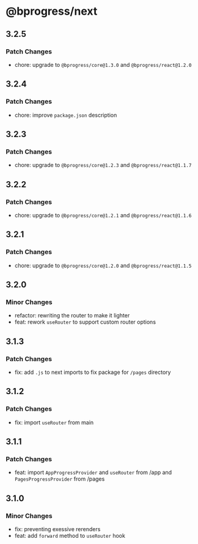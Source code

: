 # @bprogress/next

## 3.2.5

### Patch Changes

- chore: upgrade to `@bprogress/core@1.3.0` and `@bprogress/react@1.2.0`

## 3.2.4

### Patch Changes

- chore: improve `package.json` description

## 3.2.3

### Patch Changes

- chore: upgrade to `@bprogress/core@1.2.3` and `@bprogress/react@1.1.7`

## 3.2.2

### Patch Changes

- chore: upgrade to `@bprogress/core@1.2.1` and `@bprogress/react@1.1.6`

## 3.2.1

### Patch Changes

- chore: upgrade to `@bprogress/core@1.2.0` and `@bprogress/react@1.1.5`

## 3.2.0

### Minor Changes

- refactor: rewriting the router to make it lighter
- feat: rework `useRouter` to support custom router options

## 3.1.3

### Patch Changes

- fix: add `.js` to next imports to fix package for `/pages` directory

## 3.1.2

### Patch Changes

- fix: import `useRouter` from main

## 3.1.1

### Patch Changes

- feat: import `AppProgressProvider` and `useRouter` from /app and `PagesProgressProvider` from /pages

## 3.1.0

### Minor Changes

- fix: preventing exessive rerenders
- feat: add `forward` method to `useRouter` hook
